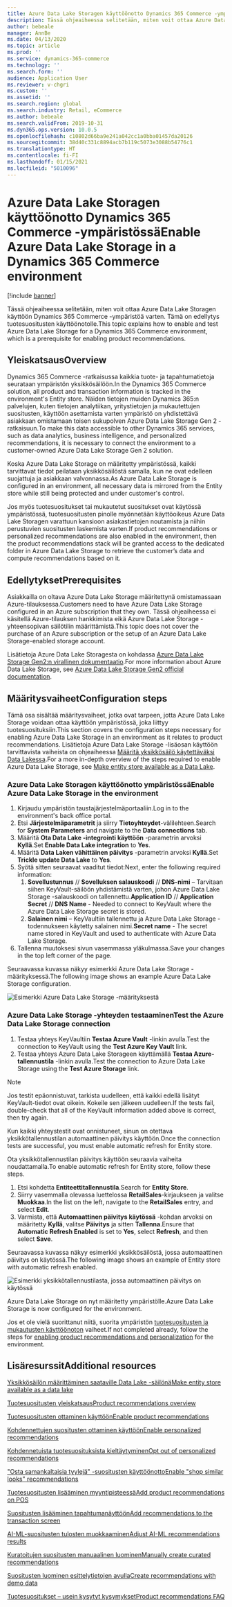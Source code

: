 ```yaml
---
title: Azure Data Lake Storagen käyttöönotto Dynamics 365 Commerce -ympäristössä
description: Tässä ohjeaiheessa selitetään, miten voit ottaa Azure Data Lake Storagen käyttöön Dynamics 365 Commerce -ympäristöä varten. Tämä on edellytys tuotesuositusten käyttöönotolle.
author: bebeale
manager: AnnBe
ms.date: 04/13/2020
ms.topic: article
ms.prod: ''
ms.service: dynamics-365-commerce
ms.technology: ''
ms.search.form: ''
audience: Application User
ms.reviewer: v-chgri
ms.custom: ''
ms.assetid: ''
ms.search.region: global
ms.search.industry: Retail, eCommerce
ms.author: bebeale
ms.search.validFrom: 2019-10-31
ms.dyn365.ops.version: 10.0.5
ms.openlocfilehash: c10802d66ba9e241a042cc1a0bba01457da20126
ms.sourcegitcommit: 38d40c331c8894acb7b119c5073e3088b54776c1
ms.translationtype: HT
ms.contentlocale: fi-FI
ms.lasthandoff: 01/15/2021
ms.locfileid: "5010096"
---
```

# <a name="enable-azure-data-lake-storage-in-a-dynamics-365-commerce-environment"></a><span data-ttu-id="9cfdb-103">Azure Data Lake Storagen käyttöönotto Dynamics 365 Commerce -ympäristössä</span><span class="sxs-lookup"><span data-stu-id="9cfdb-103">Enable Azure Data Lake Storage in a Dynamics 365 Commerce environment</span></span>

[!include [banner](includes/banner.md)]

<span data-ttu-id="9cfdb-104">Tässä ohjeaiheessa selitetään, miten voit ottaa Azure Data Lake Storagen käyttöön Dynamics 365 Commerce -ympäristöä varten. Tämä on edellytys tuotesuositusten käyttöönotolle.</span><span class="sxs-lookup"><span data-stu-id="9cfdb-104">This topic explains how to enable and test Azure Data Lake Storage for a Dynamics 365 Commerce environment, which is a prerequisite for enabling product recommendations.</span></span>

## <a name="overview"></a><span data-ttu-id="9cfdb-105">Yleiskatsaus</span><span class="sxs-lookup"><span data-stu-id="9cfdb-105">Overview</span></span>

<span data-ttu-id="9cfdb-106">Dynamics 365 Commerce -ratkaisussa kaikkia tuote- ja tapahtumatietoja seurataan ympäristön yksikkösäilöön.</span><span class="sxs-lookup"><span data-stu-id="9cfdb-106">In the Dynamics 365 Commerce solution, all product and transaction information is tracked in the environment's Entity store.</span></span> <span data-ttu-id="9cfdb-107">Näiden tietojen muiden Dynamics 365:n palvelujen, kuten tietojen analytiikan, yritystietojen ja mukautettujen suositusten, käyttöön asettamista varten ympäristö on yhdistettävä asiakkaan omistamaan toisen sukupolven Azure Data Lake Storage Gen 2 -ratkaisuun.</span><span class="sxs-lookup"><span data-stu-id="9cfdb-107">To make this data accessible to other Dynamics 365 services, such as data analytics, business intelligence, and personalized recommendations, it is necessary to connect the environment to a customer-owned Azure Data Lake Storage Gen 2 solution.</span></span>

<span data-ttu-id="9cfdb-108">Koska Azure Data Lake Storage on määritetty ympäristössä, kaikki tarvittavat tiedot peilataan yksikkösäilöstä samalla, kun ne ovat edelleen suojattuja ja asiakkaan valvonnassa.</span><span class="sxs-lookup"><span data-stu-id="9cfdb-108">As Azure Data Lake Storage is configured in an environment, all necessary data is mirrored from the Entity store while still being protected and under customer's control.</span></span>

<span data-ttu-id="9cfdb-109">Jos myös tuotesuositukset tai mukautetut suositukset ovat käytössä ympäristössä, tuotesuositusten pinolle myönnetään käyttöoikeus Azure Data Lake Storagen varattuun kansioon asiakastietojen noutamista ja niihin perustuvien suositusten laskemista varten.</span><span class="sxs-lookup"><span data-stu-id="9cfdb-109">If product recommendations or personalized recommendations are also enabled in the environment, then the product recommendations stack will be granted access to the dedicated folder in Azure Data Lake Storage to retrieve the customer’s data and compute recommendations based on it.</span></span>

## <a name="prerequisites"></a><span data-ttu-id="9cfdb-110">Edellytykset</span><span class="sxs-lookup"><span data-stu-id="9cfdb-110">Prerequisites</span></span>

<span data-ttu-id="9cfdb-111">Asiakkailla on oltava Azure Data Lake Storage määritettynä omistamassaan Azure-tilauksessa.</span><span class="sxs-lookup"><span data-stu-id="9cfdb-111">Customers need to have Azure Data Lake Storage configured in an Azure subscription that they own.</span></span> <span data-ttu-id="9cfdb-112">Tässä ohjeaiheessa ei käsitellä Azure-tilauksen hankkimista eikä Azure Data Lake Storage -yhteensopivan säilötilin määrittämistä.</span><span class="sxs-lookup"><span data-stu-id="9cfdb-112">This topic does not cover the purchase of an Azure subscription or the setup of an Azure Data Lake Storage-enabled storage account.</span></span>

<span data-ttu-id="9cfdb-113">Lisätietoja Azure Data Lake Storagesta on kohdassa [Azure Data Lake Storage Gen2:n virallinen dokumentaatio](https://azure.microsoft.com/pricing/details/storage/data-lake).</span><span class="sxs-lookup"><span data-stu-id="9cfdb-113">For more information about Azure Data Lake Storage, see [Azure Data Lake Storage Gen2 official documentation](https://azure.microsoft.com/pricing/details/storage/data-lake).</span></span>
  
## <a name="configuration-steps"></a><span data-ttu-id="9cfdb-114">Määritysvaiheet</span><span class="sxs-lookup"><span data-stu-id="9cfdb-114">Configuration steps</span></span>

<span data-ttu-id="9cfdb-115">Tämä osa sisältää määritysvaiheet, jotka ovat tarpeen, jotta Azure Data Lake Storage voidaan ottaa käyttöön ympäristössä, joka liittyy tuotesuosituksiin.</span><span class="sxs-lookup"><span data-stu-id="9cfdb-115">This section covers the configuration steps necessary for enabling Azure Data Lake Storage in an environment as it relates to product recommendations.</span></span>
<span data-ttu-id="9cfdb-116">Lisätietoja Azure Data Lake Storage -lisäosan käyttöön tarvittavista vaiheista on ohjeaiheessa [Määritä yksikkösäilö käytettäväksi Data Lakessa](../fin-ops-core/dev-itpro/data-entities/entity-store-data-lake.md).</span><span class="sxs-lookup"><span data-stu-id="9cfdb-116">For a more in-depth overview of the steps required to enable Azure Data Lake Storage, see [Make entity store available as a Data Lake](../fin-ops-core/dev-itpro/data-entities/entity-store-data-lake.md).</span></span>

### <a name="enable-azure-data-lake-storage-in-the-environment"></a><span data-ttu-id="9cfdb-117">Azure Data Lake Storagen käyttöönotto ympäristössä</span><span class="sxs-lookup"><span data-stu-id="9cfdb-117">Enable Azure Data Lake Storage in the environment</span></span>

1. <span data-ttu-id="9cfdb-118">Kirjaudu ympäristön taustajärjestelmäportaaliin.</span><span class="sxs-lookup"><span data-stu-id="9cfdb-118">Log in to the environment's back office portal.</span></span>
1. <span data-ttu-id="9cfdb-119">Etsi **Järjestelmäparametrit** ja siirry **Tietoyhteydet**-välilehteen.</span><span class="sxs-lookup"><span data-stu-id="9cfdb-119">Search for **System Parameters** and navigate to the **Data connections** tab.</span></span> 
1. <span data-ttu-id="9cfdb-120">Määritä **Ota Data Lake -integrointi käyttöön** -parametrin arvoksi **Kyllä**.</span><span class="sxs-lookup"><span data-stu-id="9cfdb-120">Set **Enable Data Lake integration** to **Yes**.</span></span>
1. <span data-ttu-id="9cfdb-121">Määritä **Data Laken vähittäinen päivitys** -parametrin arvoksi **Kyllä**.</span><span class="sxs-lookup"><span data-stu-id="9cfdb-121">Set **Trickle update Data Lake** to **Yes**.</span></span>
1. <span data-ttu-id="9cfdb-122">Syötä sitten seuraavat vaaditut tiedot:</span><span class="sxs-lookup"><span data-stu-id="9cfdb-122">Next, enter the following required information:</span></span>
    1. <span data-ttu-id="9cfdb-123">**Sovellustunnus** // **Sovelluksen salauskoodi** // **DNS-nimi** – Tarvitaan siihen KeyVault-säilöön yhdistämistä varten, johon Azure Data Lake Storage -salauskoodi on tallennettu.</span><span class="sxs-lookup"><span data-stu-id="9cfdb-123">**Application ID** // **Application Secret** // **DNS Name** - Needed to connect to KeyVault where the Azure Data Lake Storage secret is stored.</span></span>
    1. <span data-ttu-id="9cfdb-124">**Salainen nimi** – KeyVaultiin tallennettu ja Azure Data Lake Storage -todennukseen käytetty salainen nimi.</span><span class="sxs-lookup"><span data-stu-id="9cfdb-124">**Secret name** - The secret name stored in KeyVault and used to authenticate with Azure Data Lake Storage.</span></span>
1. <span data-ttu-id="9cfdb-125">Tallenna muutoksesi sivun vasemmassa yläkulmassa.</span><span class="sxs-lookup"><span data-stu-id="9cfdb-125">Save your changes in the top left corner of the page.</span></span>

<span data-ttu-id="9cfdb-126">Seuraavassa kuvassa näkyy esimerkki Azure Data Lake Storage -määrityksessä.</span><span class="sxs-lookup"><span data-stu-id="9cfdb-126">The following image shows an example Azure Data Lake Storage configuration.</span></span>

![Esimerkki Azure Data Lake Storage -määrityksestä](./media/exampleADLSConfig1.png)

### <a name="test-the-azure-data-lake-storage-connection"></a><span data-ttu-id="9cfdb-128">Azure Data Lake Storage -yhteyden testaaminen</span><span class="sxs-lookup"><span data-stu-id="9cfdb-128">Test the Azure Data Lake Storage connection</span></span>

1. <span data-ttu-id="9cfdb-129">Testaa yhteys KeyVaultiin **Testaa Azure Vault** -linkin avulla.</span><span class="sxs-lookup"><span data-stu-id="9cfdb-129">Test the connection to KeyVault using the **Test Azure Key Vault** link.</span></span>
1. <span data-ttu-id="9cfdb-130">Testaa yhteys Azure Data Lake Storageen käyttämällä **Testaa Azure-tallennustila** -linkin avulla.</span><span class="sxs-lookup"><span data-stu-id="9cfdb-130">Test the connection to Azure Data Lake Storage using the **Test Azure Storage** link.</span></span>

> [!NOTE]
> <span data-ttu-id="9cfdb-131">Jos testit epäonnistuvat, tarkista uudelleen, että kaikki edellä lisätyt KeyVault-tiedot ovat oikein. Kokeile sen jälkeen uudelleen.</span><span class="sxs-lookup"><span data-stu-id="9cfdb-131">If the tests fail, double-check that all of the KeyVault information added above is correct, then try again.</span></span>

<span data-ttu-id="9cfdb-132">Kun kaikki yhteystestit ovat onnistuneet, sinun on otettava yksikkötallennustilan automaattinen päivitys käyttöön.</span><span class="sxs-lookup"><span data-stu-id="9cfdb-132">Once the connection tests are successful, you must enable automatic refresh for Entity store.</span></span>

<span data-ttu-id="9cfdb-133">Ota yksikkötallennustilan päivitys käyttöön seuraavia vaiheita noudattamalla.</span><span class="sxs-lookup"><span data-stu-id="9cfdb-133">To enable automatic refresh for Entity store, follow these steps.</span></span>

1. <span data-ttu-id="9cfdb-134">Etsi kohdetta **Entiteettitallennustila**.</span><span class="sxs-lookup"><span data-stu-id="9cfdb-134">Search for **Entity Store**.</span></span>
1. <span data-ttu-id="9cfdb-135">Siirry vasemmalla olevassa luettelossa **RetailSales**-kirjaukseen ja valitse **Muokkaa**.</span><span class="sxs-lookup"><span data-stu-id="9cfdb-135">In the list on the left, navigate to the **RetailSales** entry, and select **Edit**.</span></span>
1. <span data-ttu-id="9cfdb-136">Varmista, että **Automaattinen päivitys käytössä** -kohdan arvoksi on määritetty **Kyllä**, valitse **Päivitys** ja sitten **Tallenna**.</span><span class="sxs-lookup"><span data-stu-id="9cfdb-136">Ensure that **Automatic Refresh Enabled** is set to **Yes**, select **Refresh**, and then select **Save**.</span></span>

<span data-ttu-id="9cfdb-137">Seuraavassa kuvassa näkyy esimerkki yksikkösäilöstä, jossa automaattinen päivitys on käytössä.</span><span class="sxs-lookup"><span data-stu-id="9cfdb-137">The following image shows an example of Entity store with automatic refresh enabled.</span></span>

![Esimerkki yksikkötallennustilasta, jossa automaattinen päivitys on käytössä](./media/exampleADLSConfig2.png)

<span data-ttu-id="9cfdb-139">Azure Data Lake Storage on nyt määritetty ympäristölle.</span><span class="sxs-lookup"><span data-stu-id="9cfdb-139">Azure Data Lake Storage is now configured for the environment.</span></span> 

<span data-ttu-id="9cfdb-140">Jos et ole vielä suorittanut niitä, suorita ympäristön [tuotesuositusten ja mukautusten käyttöönoton](enable-product-recommendations.md) vaiheet.</span><span class="sxs-lookup"><span data-stu-id="9cfdb-140">If not completed already, follow the steps for [enabling product recommendations and personalization](enable-product-recommendations.md) for the environment.</span></span>

## <a name="additional-resources"></a><span data-ttu-id="9cfdb-141">Lisäresurssit</span><span class="sxs-lookup"><span data-stu-id="9cfdb-141">Additional resources</span></span>

[<span data-ttu-id="9cfdb-142">Yksikkösäilön määrittäminen saataville Data Lake -säilönä</span><span class="sxs-lookup"><span data-stu-id="9cfdb-142">Make entity store available as a data lake</span></span>](../fin-ops-core/dev-itpro/data-entities/entity-store-data-lake.md)

[<span data-ttu-id="9cfdb-143">Tuotesuositusten yleiskatsaus</span><span class="sxs-lookup"><span data-stu-id="9cfdb-143">Product recommendations overview</span></span>](product-recommendations.md)

[<span data-ttu-id="9cfdb-144">Tuotesuositusten ottaminen käyttöön</span><span class="sxs-lookup"><span data-stu-id="9cfdb-144">Enable product recommendations</span></span>](enable-product-recommendations.md)

[<span data-ttu-id="9cfdb-145">Kohdennettujen suositusten ottaminen käyttöön</span><span class="sxs-lookup"><span data-stu-id="9cfdb-145">Enable personalized recommendations</span></span>](personalized-recommendations.md)

[<span data-ttu-id="9cfdb-146">Kohdennetuista tuotesuosituksista kieltäytyminen</span><span class="sxs-lookup"><span data-stu-id="9cfdb-146">Opt out of personalized recommendations</span></span>](personalization-gdpr.md)

[<span data-ttu-id="9cfdb-147">"Osta samankaltaisia tyylejä" -suositusten käyttöönotto</span><span class="sxs-lookup"><span data-stu-id="9cfdb-147">Enable "shop similar looks" recommendations</span></span>](shop-similar-looks.md)

[<span data-ttu-id="9cfdb-148">Tuotesuositusten lisääminen myyntipisteessä</span><span class="sxs-lookup"><span data-stu-id="9cfdb-148">Add product recommendations on POS</span></span>](product.md)

[<span data-ttu-id="9cfdb-149">Suositusten lisääminen tapahtumanäyttöön</span><span class="sxs-lookup"><span data-stu-id="9cfdb-149">Add recommendations to the transaction screen</span></span>](add-recommendations-control-pos-screen.md)

[<span data-ttu-id="9cfdb-150">AI-ML-suositusten tulosten muokkaaminen</span><span class="sxs-lookup"><span data-stu-id="9cfdb-150">Adjust AI-ML recommendations results</span></span>](modify-product-recommendation-results.md)

[<span data-ttu-id="9cfdb-151">Kuratoitujen suositusten manuaalinen luominen</span><span class="sxs-lookup"><span data-stu-id="9cfdb-151">Manually create curated recommendations</span></span>](create-editorial-recommendation-lists.md)

[<span data-ttu-id="9cfdb-152">Suositusten luominen esittelytietojen avulla</span><span class="sxs-lookup"><span data-stu-id="9cfdb-152">Create recommendations with demo data</span></span>](product-recommendations-demo-data.md)

[<span data-ttu-id="9cfdb-153">Tuotesuositukset – usein kysytyt kysymykset</span><span class="sxs-lookup"><span data-stu-id="9cfdb-153">Product recommendations FAQ</span></span>](faq-recommendations.md)
